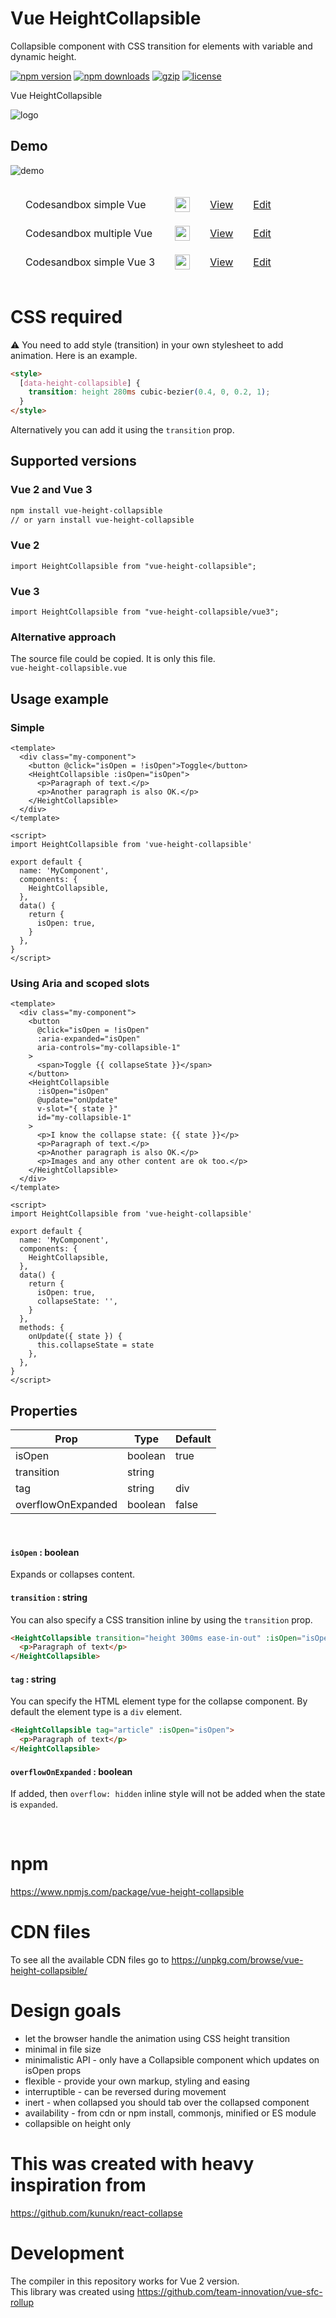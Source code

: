 # Vue HeightCollapsible

Collapsible component with CSS transition for elements with variable and dynamic height.

[![npm version](https://img.shields.io/npm/v/vue-height-collapsible.svg?style=flat-square)](https://www.npmjs.com/package/vue-height-collapsible)
[![npm downloads](https://img.shields.io/npm/dm/vue-height-collapsible.svg?style=flat-square)](https://www.npmjs.com/package/vue-height-collapsible)
[![gzip](https://img.shields.io/bundlephobia/minzip/vue-height-collapsible.svg)](https://bundlephobia.com/result?p=vue-height-collapsible)
[![license](https://img.shields.io/github/license/kunukn/vue-height-collapsible.svg)](https://github.com/kunukn/vue-height-collapsible/blob/master/LICENSE)

Vue HeightCollapsible

![logo](logo/collapsible.svg 'logo')

## Demo

<img src="demo/height-collapsible.gif" 
  style="max-width: 360px; height: auto;"
  alt="demo">

<table style="border-spacing: 16px;border-collapse: separate;">

<tr>
<td>Codesandbox simple Vue</td>
<td><img width="24" height="24" src="ui-library-logo/Vue-logo.svg"/></td>
<td><a href="https://ooisb.csb.app/" target="_blank" rel="noopener noreferrer">View</a></td>
<td><a href="https://codesandbox.io/s/vue-height-collapsible-demo-ooisb" target="_blank" rel="noopener noreferrer">Edit</a></td>
</tr>

<tr>
<td>Codesandbox multiple Vue</td>
<td><img width="24" height="24" src="ui-library-logo/Vue-logo.svg"/></td>
<td><a href="https://y2jjy.csb.app" target="_blank" rel="noopener noreferrer">View</a></td>
<td><a href="https://codesandbox.io/s/vue-height-collapsible-demo-y2jjy" target="_blank" rel="noopener noreferrer">Edit</a></td>
</tr>

<tr>
<td>Codesandbox simple Vue 3</td>
<td><img width="24" height="24" src="ui-library-logo/Vue-logo.svg"/></td>
<td><a href="https://io8x6.csb.app" target="_blank" rel="noopener noreferrer">View</a></td>
<td><a href="https://codesandbox.io/s/vue-3-height-collapsible-demo-io8x6" target="_blank" rel="noopener noreferrer">Edit</a></td>
</tr>

</table>

# CSS required

:warning: ️You need to add style (transition) in your own stylesheet to add animation. Here is an example.

```html
<style>
  [data-height-collapsible] {
    transition: height 280ms cubic-bezier(0.4, 0, 0.2, 1);
  }
</style>
```

Alternatively you can add it using the `transition` prop.

## Supported versions

### Vue 2 and Vue 3

```bash
npm install vue-height-collapsible
// or yarn install vue-height-collapsible
```

### Vue 2

```vue
import HeightCollapsible from "vue-height-collapsible";
```

### Vue 3

```vue
import HeightCollapsible from "vue-height-collapsible/vue3";
```

### Alternative approach

The source file could be copied. It is only this file.<br/>
`vue-height-collapsible.vue`

## Usage example

### Simple

```vue
<template>
  <div class="my-component">
    <button @click="isOpen = !isOpen">Toggle</button>
    <HeightCollapsible :isOpen="isOpen">
      <p>Paragraph of text.</p>
      <p>Another paragraph is also OK.</p>
    </HeightCollapsible>
  </div>
</template>

<script>
import HeightCollapsible from 'vue-height-collapsible'

export default {
  name: 'MyComponent',
  components: {
    HeightCollapsible,
  },
  data() {
    return {
      isOpen: true,
    }
  },
}
</script>
```

### Using Aria and scoped slots

```vue
<template>
  <div class="my-component">
    <button
      @click="isOpen = !isOpen"
      :aria-expanded="isOpen"
      aria-controls="my-collapsible-1"
    >
      <span>Toggle {{ collapseState }}</span>
    </button>
    <HeightCollapsible
      :isOpen="isOpen"
      @update="onUpdate"
      v-slot="{ state }"
      id="my-collapsible-1"
    >
      <p>I know the collapse state: {{ state }}</p>
      <p>Paragraph of text.</p>
      <p>Another paragraph is also OK.</p>
      <p>Images and any other content are ok too.</p>
    </HeightCollapsible>
  </div>
</template>

<script>
import HeightCollapsible from 'vue-height-collapsible'

export default {
  name: 'MyComponent',
  components: {
    HeightCollapsible,
  },
  data() {
    return {
      isOpen: true,
      collapseState: '',
    }
  },
  methods: {
    onUpdate({ state }) {
      this.collapseState = state
    },
  },
}
</script>
```

## Properties

| Prop               | Type    | Default |
| ------------------ | ------- | ------- |
| isOpen             | boolean | true    |
| transition         | string  |         |
| tag                | string  | div     |
| overflowOnExpanded | boolean | false   |

<br/>

#### `isOpen` : boolean

Expands or collapses content.

#### `transition` : string

You can also specify a CSS transition inline by using the `transition` prop.

```html
<HeightCollapsible transition="height 300ms ease-in-out" :isOpen="isOpen">
  <p>Paragraph of text</p>
</HeightCollapsible>
```

#### `tag` : string

You can specify the HTML element type for the collapse component. By default the element type is a `div` element.

```html
<HeightCollapsible tag="article" :isOpen="isOpen">
  <p>Paragraph of text</p>
</HeightCollapsible>
```

#### `overflowOnExpanded` : boolean

If added, then `overflow: hidden` inline style will not be added when the state is `expanded`.

<br>

# npm

https://www.npmjs.com/package/vue-height-collapsible

# CDN files

To see all the available CDN files go to
https://unpkg.com/browse/vue-height-collapsible/

# Design goals

- let the browser handle the animation using CSS height transition
- minimal in file size
- minimalistic API - only have a Collapsible component which updates on isOpen props
- flexible - provide your own markup, styling and easing
- interruptible - can be reversed during movement
- inert - when collapsed you should tab over the collapsed component
- availability - from cdn or npm install, commonjs, minified or ES module
- collapsible on height only

# This was created with heavy inspiration from

https://github.com/kunukn/react-collapse

# Development

The compiler in this repository works for Vue 2 version.<br/>
This library was created using https://github.com/team-innovation/vue-sfc-rollup
